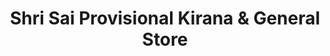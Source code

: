 ---
title: "Shri Sai Provisional Kirana & General Store"
url: /nagpur/shri-sai-provisional-kirana-and-general-store/
shop: general
---